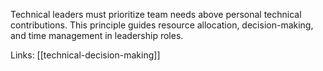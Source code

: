 Technical leaders must prioritize team needs above personal technical contributions. This principle guides resource allocation, decision-making, and time management in leadership roles.

Links: [[technical-decision-making]]